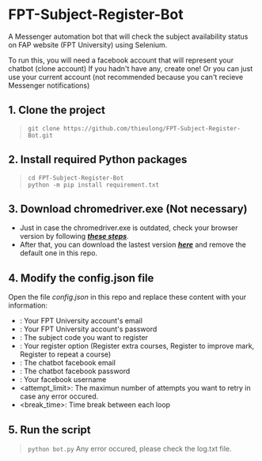 # FPT-Subject-Register-Bot
A Messenger automation bot that will check the subject availability status on FAP website (FPT University) using Selenium.  
  
To run this, you will need a facebook account that will represent your chatbot (clone account) If you hadn't have any, create one! Or you can just use your current account (not recommended because you can't recieve Messenger notifications)
  
## 1. Clone the project
> `git clone https://github.com/thieulong/FPT-Subject-Register-Bot.git`  

## 2. Install required Python packages
> `cd FPT-Subject-Register-Bot`  
> `python -m pip install requirement.txt`  

## 3. Download chromedriver.exe (Not necessary)
- Just in case the chromedriver.exe is outdated, check your browser version by following [***these steps***](https://www.businessinsider.com/what-version-of-google-chrome-do-i-have).  
- After that, you can download the lastest version [***here***](https://chromedriver.chromium.org/downloads) and remove the default one in this repo.   

## 4. Modify the config.json file
Open the file *config.json* in this repo and replace these content with your information:  
- **<Your FPT email password>**: Your FPT University account's email
- **<Your FPT email password>**: Your FPT University account's password
- <Subject to register>: The subject code you want to register
- <Your register option>: Your register option (Register extra courses, Register to improve mark, Register to repeat a course)
- <Chatbot facebook email>: The chatbot facebook email 
- <Chatbot facebook password>: The chatbot facebook password
- <Your facebook username>: Your facebook username 
- <attempt_limit>: The maximun number of attempts you want to retry in case any error occured.
- <break_time>: Time break between each loop

## 5. Run the script
> `python bot.py`
Any error occured, please check the log.txt file.
